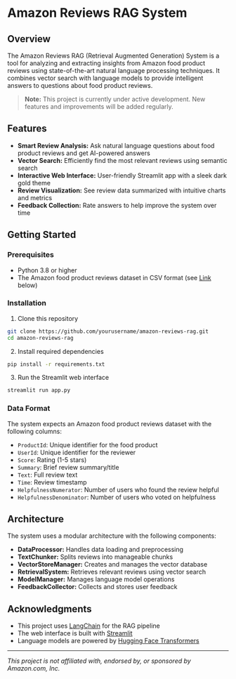 # Amazon Reviews RAG System

## Overview

The Amazon Reviews RAG (Retrieval Augmented Generation) System is a tool for analyzing and extracting insights from Amazon food product reviews using state-of-the-art natural language processing techniques. It combines vector search with language models to provide intelligent answers to questions about food product reviews.

> **Note:** This project is currently under active development. New features and improvements will be added regularly.

## Features

- **Smart Review Analysis:** Ask natural language questions about food product reviews and get AI-powered answers
- **Vector Search:** Efficiently find the most relevant reviews using semantic search
- **Interactive Web Interface:** User-friendly Streamlit app with a sleek dark gold theme
- **Review Visualization:** See review data summarized with intuitive charts and metrics
- **Feedback Collection:** Rate answers to help improve the system over time

## Getting Started

### Prerequisites

- Python 3.8 or higher
- The Amazon food product reviews dataset in CSV format (see [Link](https://www.kaggle.com/datasets/arhamrumi/amazon-product-reviews) below)

### Installation

1. Clone this repository
```bash
git clone https://github.com/yourusername/amazon-reviews-rag.git
cd amazon-reviews-rag
```

2. Install required dependencies
```bash
pip install -r requirements.txt
```

3. Run the Streamlit web interface
```bash
streamlit run app.py
```

### Data Format

The system expects an Amazon food product reviews dataset with the following columns:
- `ProductId`: Unique identifier for the food product
- `UserId`: Unique identifier for the reviewer
- `Score`: Rating (1-5 stars)
- `Summary`: Brief review summary/title
- `Text`: Full review text
- `Time`: Review timestamp
- `HelpfulnessNumerator`: Number of users who found the review helpful
- `HelpfulnessDenominator`: Number of users who voted on helpfulness

## Architecture

The system uses a modular architecture with the following components:

- **DataProcessor:** Handles data loading and preprocessing
- **TextChunker:** Splits reviews into manageable chunks
- **VectorStoreManager:** Creates and manages the vector database
- **RetrievalSystem:** Retrieves relevant reviews using vector search
- **ModelManager:** Manages language model operations
- **FeedbackCollector:** Collects and stores user feedback

## Acknowledgments

- This project uses [LangChain](https://github.com/langchain-ai/langchain) for the RAG pipeline
- The web interface is built with [Streamlit](https://streamlit.io/)
- Language models are powered by [Hugging Face Transformers](https://huggingface.co/transformers/)

---

*This project is not affiliated with, endorsed by, or sponsored by Amazon.com, Inc.*
